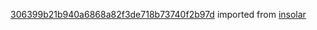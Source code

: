 [306399b21b940a6868a82f3de718b73740f2b97d](https://github.com/insolar/insolar/commit/306399b21b940a6868a82f3de718b73740f2b97d) imported from [insolar](https://github.com/insolar/insolar)

